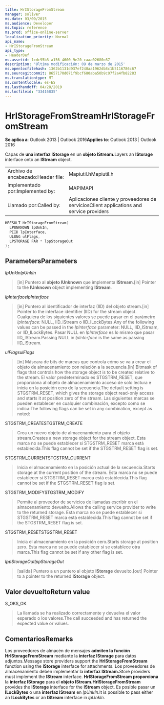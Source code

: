 ```yaml
---
title: HrIStorageFromStream
manager: soliver
ms.date: 03/09/2015
ms.audience: Developer
ms.topic: reference
ms.prod: office-online-server
localization_priority: Normal
api_name:
- HrIStorageFromStream
api_type:
- HeaderDef
ms.assetid: 1cdc95b8-a156-4600-9e20-caaa02680e87
description: 'Última modificación: 09 de marzo de 2015'
ms.openlocfilehash: 1362b1131d937ef240aa1962db8c1b5116786c67
ms.sourcegitcommit: 8657170d071f9bcf680aba50b9c07f2a4fb82283
ms.translationtype: MT
ms.contentlocale: es-ES
ms.lasthandoff: 04/28/2019
ms.locfileid: "33416835"
---
```

# <a name="hristoragefromstream"></a><span data-ttu-id="ddaac-103">HrIStorageFromStream</span><span class="sxs-lookup"><span data-stu-id="ddaac-103">HrIStorageFromStream</span></span>

  
  
<span data-ttu-id="ddaac-104">**Se aplica a**: Outlook 2013 | Outlook 2016</span><span class="sxs-lookup"><span data-stu-id="ddaac-104">**Applies to**: Outlook 2013 | Outlook 2016</span></span> 
  
<span data-ttu-id="ddaac-105">Capas de **una interfaz IStorage** en un **objeto IStream.**</span><span class="sxs-lookup"><span data-stu-id="ddaac-105">Layers an **IStorage** interface onto an **IStream** object.</span></span> 
  
|||
|:-----|:-----|
|<span data-ttu-id="ddaac-106">Archivo de encabezado:</span><span class="sxs-lookup"><span data-stu-id="ddaac-106">Header file:</span></span>  <br/> |<span data-ttu-id="ddaac-107">Mapiutil.h</span><span class="sxs-lookup"><span data-stu-id="ddaac-107">Mapiutil.h</span></span>  <br/> |
|<span data-ttu-id="ddaac-108">Implementado por:</span><span class="sxs-lookup"><span data-stu-id="ddaac-108">Implemented by:</span></span>  <br/> |<span data-ttu-id="ddaac-109">MAPI</span><span class="sxs-lookup"><span data-stu-id="ddaac-109">MAPI</span></span>  <br/> |
|<span data-ttu-id="ddaac-110">Llamado por:</span><span class="sxs-lookup"><span data-stu-id="ddaac-110">Called by:</span></span>  <br/> |<span data-ttu-id="ddaac-111">Aplicaciones cliente y proveedores de servicios</span><span class="sxs-lookup"><span data-stu-id="ddaac-111">Client applications and service providers</span></span>  <br/> |
   
```cpp
HRESULT HrIStorageFromStream(
  LPUNKNOWN lpUnkIn,
  PIID lpInterface,
  ULONG ulFlags,
  LPSTORAGE FAR * lppStorageOut
);
```

## <a name="parameters"></a><span data-ttu-id="ddaac-112">Parameters</span><span class="sxs-lookup"><span data-stu-id="ddaac-112">Parameters</span></span>

 <span data-ttu-id="ddaac-113">_lpUnkIn_</span><span class="sxs-lookup"><span data-stu-id="ddaac-113">_lpUnkIn_</span></span>
  
> <span data-ttu-id="ddaac-114">[in] Puntero al **objeto IUnknown** que implementa **IStream**.</span><span class="sxs-lookup"><span data-stu-id="ddaac-114">[in] Pointer to the **IUnknown** object implementing **IStream**.</span></span> 
    
 <span data-ttu-id="ddaac-115">_lpInterface_</span><span class="sxs-lookup"><span data-stu-id="ddaac-115">_lpInterface_</span></span>
  
> <span data-ttu-id="ddaac-116">[in] Puntero al identificador de interfaz (IID) del objeto stream.</span><span class="sxs-lookup"><span data-stu-id="ddaac-116">[in] Pointer to the interface identifier (IID) for the stream object.</span></span> <span data-ttu-id="ddaac-117">Cualquiera de los siguientes valores se puede pasar en el parámetro  _lpInterface:_ NULL, IID_IStream o IID_ILockBytes.</span><span class="sxs-lookup"><span data-stu-id="ddaac-117">Any of the following values can be passed in the  _lpInterface_ parameter: NULL, IID_IStream, or IID_ILockBytes.</span></span> <span data-ttu-id="ddaac-118">Pasar NULL en  _lpInterface_ es lo mismo que pasar IID_IStream.</span><span class="sxs-lookup"><span data-stu-id="ddaac-118">Passing NULL in  _lpInterface_ is the same as passing IID_IStream.</span></span> 
    
 <span data-ttu-id="ddaac-119">_ulFlags_</span><span class="sxs-lookup"><span data-stu-id="ddaac-119">_ulFlags_</span></span>
  
> <span data-ttu-id="ddaac-120">[in] Máscara de bits de marcas que controla cómo se va a crear el objeto de almacenamiento con relación a la secuencia.</span><span class="sxs-lookup"><span data-stu-id="ddaac-120">[in] Bitmask of flags that controls how the storage object is to be created relative to the stream.</span></span> <span data-ttu-id="ddaac-121">El valor predeterminado es STGSTRM_RESET, que proporciona al objeto de almacenamiento acceso de solo lectura e inicia en la posición cero de la secuencia.</span><span class="sxs-lookup"><span data-stu-id="ddaac-121">The default setting is STGSTRM_RESET, which gives the storage object read-only access and starts it at position zero of the stream.</span></span> <span data-ttu-id="ddaac-122">Las siguientes marcas se pueden establecer en cualquier combinación, excepto como se indica:</span><span class="sxs-lookup"><span data-stu-id="ddaac-122">The following flags can be set in any combination, except as noted:</span></span>
    
<span data-ttu-id="ddaac-123">STGSTRM_CREATE</span><span class="sxs-lookup"><span data-stu-id="ddaac-123">STGSTRM_CREATE</span></span> 
  
> <span data-ttu-id="ddaac-124">Crea un nuevo objeto de almacenamiento para el objeto stream.</span><span class="sxs-lookup"><span data-stu-id="ddaac-124">Creates a new storage object for the stream object.</span></span> <span data-ttu-id="ddaac-125">Esta marca no se puede establecer si STGSTRM_RESET marca está establecida.</span><span class="sxs-lookup"><span data-stu-id="ddaac-125">This flag cannot be set if the STGSTRM_RESET flag is set.</span></span> 
    
<span data-ttu-id="ddaac-126">STGSTRM_CURRENT</span><span class="sxs-lookup"><span data-stu-id="ddaac-126">STGSTRM_CURRENT</span></span> 
  
> <span data-ttu-id="ddaac-127">Inicia el almacenamiento en la posición actual de la secuencia.</span><span class="sxs-lookup"><span data-stu-id="ddaac-127">Starts storage at the current position of the stream.</span></span> <span data-ttu-id="ddaac-128">Esta marca no se puede establecer si STGSTRM_RESET marca está establecida.</span><span class="sxs-lookup"><span data-stu-id="ddaac-128">This flag cannot be set if the STGSTRM_RESET flag is set.</span></span> 
    
<span data-ttu-id="ddaac-129">STGSTRM_MODIFY</span><span class="sxs-lookup"><span data-stu-id="ddaac-129">STGSTRM_MODIFY</span></span> 
  
> <span data-ttu-id="ddaac-130">Permite al proveedor de servicios de llamadas escribir en el almacenamiento devuelto.</span><span class="sxs-lookup"><span data-stu-id="ddaac-130">Allows the calling service provider to write to the returned storage.</span></span> <span data-ttu-id="ddaac-131">Esta marca no se puede establecer si STGSTRM_RESET marca está establecida.</span><span class="sxs-lookup"><span data-stu-id="ddaac-131">This flag cannot be set if the STGSTRM_RESET flag is set.</span></span> 
    
<span data-ttu-id="ddaac-132">STGSTRM_RESET</span><span class="sxs-lookup"><span data-stu-id="ddaac-132">STGSTRM_RESET</span></span> 
  
> <span data-ttu-id="ddaac-133">Inicia el almacenamiento en la posición cero.</span><span class="sxs-lookup"><span data-stu-id="ddaac-133">Starts storage at position zero.</span></span> <span data-ttu-id="ddaac-134">Esta marca no se puede establecer si se establece otra marca.</span><span class="sxs-lookup"><span data-stu-id="ddaac-134">This flag cannot be set if any other flag is set.</span></span> 
    
 <span data-ttu-id="ddaac-135">_lppStorageOut_</span><span class="sxs-lookup"><span data-stu-id="ddaac-135">_lppStorageOut_</span></span>
  
> <span data-ttu-id="ddaac-136">[salida] Puntero a un puntero al objeto **IStorage** devuelto.</span><span class="sxs-lookup"><span data-stu-id="ddaac-136">[out] Pointer to a pointer to the returned **IStorage** object.</span></span> 
    
## <a name="return-value"></a><span data-ttu-id="ddaac-137">Valor devuelto</span><span class="sxs-lookup"><span data-stu-id="ddaac-137">Return value</span></span>

<span data-ttu-id="ddaac-138">S_OK</span><span class="sxs-lookup"><span data-stu-id="ddaac-138">S_OK</span></span> 
  
> <span data-ttu-id="ddaac-139">La llamada se ha realizado correctamente y devuelva el valor esperado o los valores.</span><span class="sxs-lookup"><span data-stu-id="ddaac-139">The call succeeded and has returned the expected value or values.</span></span>
    
## <a name="remarks"></a><span data-ttu-id="ddaac-140">Comentarios</span><span class="sxs-lookup"><span data-stu-id="ddaac-140">Remarks</span></span>

<span data-ttu-id="ddaac-141">Los proveedores de almacén de mensajes **admiten la función HrIStorageFromStream** mediante la **interfaz IStorage** para datos adjuntos.</span><span class="sxs-lookup"><span data-stu-id="ddaac-141">Message store providers support the **HrIStorageFromStream** function using the **IStorage** interface for attachments.</span></span> <span data-ttu-id="ddaac-142">Los proveedores de almacenamiento deben implementar la **interfaz IStream.**</span><span class="sxs-lookup"><span data-stu-id="ddaac-142">Store providers must implement the **IStream** interface.</span></span> <span data-ttu-id="ddaac-143">**HrIStorageFromStream proporciona** la **interfaz IStorage** para el **objeto IStream.**</span><span class="sxs-lookup"><span data-stu-id="ddaac-143">**HrIStorageFromStream** provides the **IStorage** interface for the **IStream** object.</span></span> <span data-ttu-id="ddaac-144">Es posible pasar un **ILockBytes** o una **interfaz IStream** en  _lpUnkIn_.</span><span class="sxs-lookup"><span data-stu-id="ddaac-144">It is possible to pass either an **ILockBytes** or an **IStream** interface in  _lpUnkIn_.</span></span> 
  

